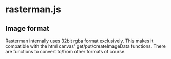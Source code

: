 rasterman.js
=========

Image format
------------

Rasterman internally uses 32bit rgba format exclusively. This makes it compatible with the html canvas' get/put/createImageData functions. There are functions to convert to/from other formats of course.

